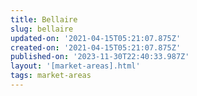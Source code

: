 ```yaml
---
title: Bellaire
slug: bellaire
updated-on: '2021-04-15T05:21:07.875Z'
created-on: '2021-04-15T05:21:07.875Z'
published-on: '2023-11-30T22:40:33.987Z'
layout: '[market-areas].html'
tags: market-areas
---
```



